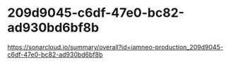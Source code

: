 # 209d9045-c6df-47e0-bc82-ad930bd6bf8b
https://sonarcloud.io/summary/overall?id=iamneo-production_209d9045-c6df-47e0-bc82-ad930bd6bf8b
